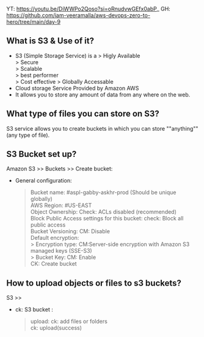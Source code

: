 YT: https://youtu.be/DiWWPo2Qoso?si=oRnudvwGEfx0abP_
GH: https://github.com/iam-veeramalla/aws-devops-zero-to-hero/tree/main/day-9

What is S3 & Use of it?
--------------
 
  * S3 (Simple Storage Service) is a
        > Higly Available  
        > Secure  
        > Scalable  
        > best performer  
        > Cost effective
        > Globally Accessable
  * Cloud storage Service Provided by Amazon AWS
  * It allows you to store any amount of data from any where on the web. 

What type of files you can store on S3?
----------------

S3 service allows you to create buckets in which you can store ""anything""(any type of file).

S3 Bucket set up?
-------------

Amazon S3 >> Buckets >> Create bucket:    
  * General configuration:  
      > Bucket name: #aspl-gabby-askhr-prod (Should be unique globally)    
      > AWS Region: #US-EAST    
      > Object Ownership: Check: ACLs disabled (recommended)    
      > Block Public Access settings for this bucket: check: Block all public access  
      > Bucket Versioning: CM: Disable  
      > Default encryption:  
          > Encryption type: CM:Server-side encryption with Amazon S3 managed keys (SSE-S3)  
          > Bucket Key: CM: Enable  
      CK: Create bucket  

How to upload objects or files to s3 buckets?  
------------------ 
S3 >>    
  * ck: S3 bucket :  
     > upload: ck: add files or folders   
     ck: upload(success)  
    
